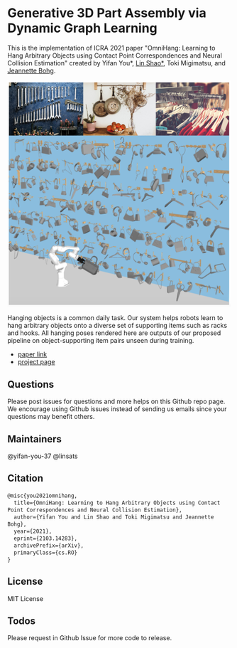 # Generative 3D Part Assembly via Dynamic Graph Learning

This is the implementation of ICRA 2021 paper "OmniHang: Learning to Hang Arbitrary Objects using Contact Point Correspondences and Neural Collision Estimation" created by 
Yifan You*, <a href="https://linsats.github.io/" target="_blank">Lin Shao*</a>, Toki Migimatsu, and <a href="https://web.stanford.edu/~bohg/" target="_blank">Jeannette Bohg</a>.

![image1](./images/teaser.png)

Hanging objects is a common daily task. Our system helps robots learn to hang arbitrary objects onto a diverse set of supporting items such as racks and hooks. All hanging poses rendered here are outputs of our proposed pipeline on object-supporting item pairs unseen during training.

- [paper link](https://arxiv.org/pdf/2103.14283.pdf)
- [project page](https://sites.google.com/view/hangingobject/)


<!-- ## File Structure

This repository provides data and code as follows.


```
    data/                       # contains PartNet data
        partnet_dataset/		# you need this dataset only if you  want to remake the prepared data
    prepare_data/				# contains prepared data you need in our exps 
    							# and codes to generate data
    	Chair.test.npy			# test data list for Chair (please download the .npy files using the link below)
    	Chair.val.npy			# val data list for Chair
    	Chair.train.npy 		# train data list for Chair
    	...
        prepare_shape.py				    # prepared data
    	prepare_contact_points.py			# prepared data for contact points
    	
    src/
    	utils/					# something useful
    	lin_my/	                # code for all training/testing/evaluation
            pointnet4/          # code adapted from PointNet++ (https://github.com/charlesq34/pointnet2)
            ...
            s1_train_matching.py # code for stage 1 training/evaluation
            s2a_train.py # code for stage 2a training/evaluation
            s2b_train_discrete.py # code for stage 2b training/evaluation
            s3_rl_collect.py # code for stage 3 RL online data collection. also used for stage 3 evaluation
            s3_rl_train.py # code for stage 3 RL online training
                
    		logs/				# contains checkpoints and tensorboard file
    		models/				# contains model file in our experiments
    		scripts/			# scrpits to train or test
    		data_dynamic.py		# code to load data
    		test_dynamic.py  	# code to test
    		train_dynamic.py  	# code to train
    		utils.py
    environment.yaml			# environments file for conda
    		

``` -->
<!-- 
This code has been tested on Ubuntu 16.04 with Cuda 10.0.130, GCC 7.5.0, Python 3.7.6 and PyTorch 1.1.0. 

Download the [pre-processed data](http://download.cs.stanford.edu/orion/genpartass/prepare_data.zip) for the .npy data files in file prepare_data/


## Dependencies

Please run
    

        conda env create -f environment.yaml
        . activate PartAssembly
        cd exps/utils/cd
        python setup.py build

to install the dependencies.

## Quick Start

Download [pretrained models](http://download.cs.stanford.edu/orion/genpartass/checkpoints.zip) and unzip under the root directory.

### Train the model

Simply run

        cd exps/dynamic_graph_learning/scripts/
        ./train_dynamic.sh
        
### Test the model

modify the path of the model in the test_dynamic.sh file

run

        cd exps/dynamic_graph_learning/scripts/
        ./test_dynamic.sh -->

## Questions

Please post issues for questions and more helps on this Github repo page. We encourage using Github issues instead of sending us emails since your questions may benefit others.

## Maintainers
@yifan-you-37 
@linsats


## Citation

  <!-- @InProceedings{HuangZhan2020PartAssembly,
      author = {Huang, Jialei and Zhan, Guanqi and Fan, Qingnan and Mo, Kaichun and Shao, Lin and Chen, Baoquan and Guibas, Leonidas and Dong, Hao},
      title = {Generative 3D Part Assembly via Dynamic Graph Learning},
      booktitle = {The IEEE Conference on Neural Information Processing Systems (NeurIPS)},
      year = {2020}
  } -->
    @misc{you2021omnihang,
      title={OmniHang: Learning to Hang Arbitrary Objects using Contact Point Correspondences and Neural Collision Estimation}, 
      author={Yifan You and Lin Shao and Toki Migimatsu and Jeannette Bohg},
      year={2021},
      eprint={2103.14283},
      archivePrefix={arXiv},
      primaryClass={cs.RO}
    }

## License

MIT License

## Todos

Please request in Github Issue for more code to release.
